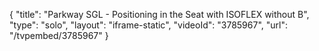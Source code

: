 {
    "title": "Parkway SGL - Positioning in the Seat with ISOFLEX without B",
    "type": "solo",
    "layout": "iframe-static",
    "videoId": "3785967",
    "url": "\/tvpembed\/3785967"
}